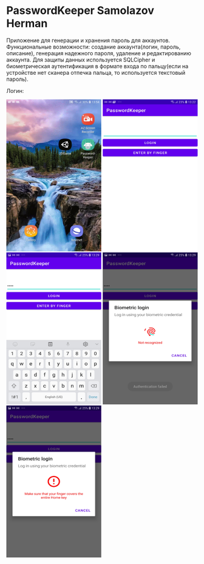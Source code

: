 # PasswordKeeper Samolazov Herman 

Приложение для генерации и хранения пароль для аккаунтов. 
Функциональные возможности: создание аккаунта(логин, пароль, описание), генерация надежного пароля, удаление и редактированию аккаунта.
Для защиты данных используется SQLCipher и биометрическая аутентификация в формате входа по пальцу(еcли на устройстве нет сканера отпечка пальца, то используется текстовый пароль).

Логин:

<img src="demonstration/gifs/1.gif" width="250" height="400" /> 
<img src="demonstration/screenshots/1.jpg" width="250" height="400" />
<img src="demonstration/screenshots/2.jpg" width="250" height="400" />
<img src="demonstration/screenshots/3.jpg" width="250" height="400" />
<img src="demonstration/screenshots/4.jpg" width="250" height="400" />

